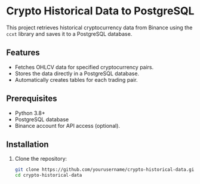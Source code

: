 # Crypto Historical Data to PostgreSQL

This project retrieves historical cryptocurrency data from Binance using the `ccxt` library and saves it to a PostgreSQL database.

## Features
- Fetches OHLCV data for specified cryptocurrency pairs.
- Stores the data directly in a PostgreSQL database.
- Automatically creates tables for each trading pair.

## Prerequisites
- Python 3.8+
- PostgreSQL database
- Binance account for API access (optional).

## Installation

1. Clone the repository:
   ```bash
   git clone https://github.com/yourusername/crypto-historical-data.git
   cd crypto-historical-data
